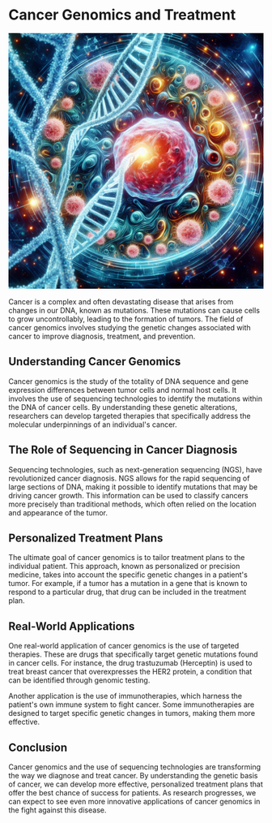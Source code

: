 # Cancer Genomics and Treatment

![Cancer Genomics](https://raw.githubusercontent.com/Kanakjr/100-days-of-AI-Writing/main/images/Cancer-Genomics-and-Treatment.png)

Cancer is a complex and often devastating disease that arises from changes in our DNA, known as mutations. These mutations can cause cells to grow uncontrollably, leading to the formation of tumors. The field of cancer genomics involves studying the genetic changes associated with cancer to improve diagnosis, treatment, and prevention.

## Understanding Cancer Genomics

Cancer genomics is the study of the totality of DNA sequence and gene expression differences between tumor cells and normal host cells. It involves the use of sequencing technologies to identify the mutations within the DNA of cancer cells. By understanding these genetic alterations, researchers can develop targeted therapies that specifically address the molecular underpinnings of an individual's cancer.

## The Role of Sequencing in Cancer Diagnosis

Sequencing technologies, such as next-generation sequencing (NGS), have revolutionized cancer diagnosis. NGS allows for the rapid sequencing of large sections of DNA, making it possible to identify mutations that may be driving cancer growth. This information can be used to classify cancers more precisely than traditional methods, which often relied on the location and appearance of the tumor.

## Personalized Treatment Plans

The ultimate goal of cancer genomics is to tailor treatment plans to the individual patient. This approach, known as personalized or precision medicine, takes into account the specific genetic changes in a patient's tumor. For example, if a tumor has a mutation in a gene that is known to respond to a particular drug, that drug can be included in the treatment plan.

## Real-World Applications

One real-world application of cancer genomics is the use of targeted therapies. These are drugs that specifically target genetic mutations found in cancer cells. For instance, the drug trastuzumab (Herceptin) is used to treat breast cancer that overexpresses the HER2 protein, a condition that can be identified through genomic testing.

Another application is the use of immunotherapies, which harness the patient's own immune system to fight cancer. Some immunotherapies are designed to target specific genetic changes in tumors, making them more effective.

## Conclusion

Cancer genomics and the use of sequencing technologies are transforming the way we diagnose and treat cancer. By understanding the genetic basis of cancer, we can develop more effective, personalized treatment plans that offer the best chance of success for patients. As research progresses, we can expect to see even more innovative applications of cancer genomics in the fight against this disease.

